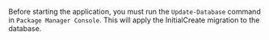 Before starting the application, you must run the `Update-Database` command in `Package Manager Console`. This will apply the InitialCreate migration to the database.
